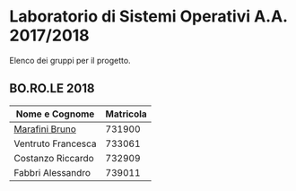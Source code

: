 # Laboratorio di Sistemi Operativi A.A. 2017/2018

Elenco dei gruppi per il progetto.
    
## BO.RO.LE 2018
|  Nome e Cognome | Matricola  |
|---|---|
|  [Marafini Bruno](mailto:bruno.marafini@studio.unibo.it) |  731900 | 
| Ventruto Francesca | 733061 |
| Costanzo Riccardo | 732909 |
| Fabbri Alessandro | 739011 |
